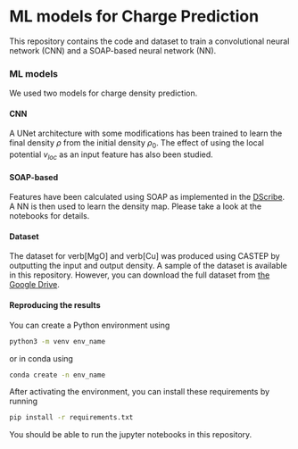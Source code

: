 
ML models for Charge Prediction
================================

This repository contains the code and dataset to train a convolutional neural network (CNN) and a SOAP-based neural network (NN).

### ML models
We used two models for charge density prediction. 

#### CNN
A UNet architecture with some modifications has been trained to learn the final density $\rho$ from the initial density $\rho_0$. The effect of using the local potential $v_{loc}$ as an input feature has also been studied. 

#### SOAP-based
Features have been calculated using SOAP as implemented in the [DScribe](https://singroup.github.io/dscribe/latest/index.html). A NN is then used to learn the density map. Please take a look at the notebooks for details.

#### Dataset
The dataset for verb[MgO] and verb[Cu] was produced using CASTEP by outputting the input and output density. A sample of the dataset is available in this repository. However, you can download the full dataset from [the Google Drive]( www.google.com).

#### Reproducing the results
You can create a Python environment using
```bash
python3 -m venv env_name
```
or in conda using
```bash
conda create -n env_name
```
After activating the environment, you can install these requirements by running
```bash
pip install -r requirements.txt
```
You should be able to run the jupyter notebooks in this repository.
